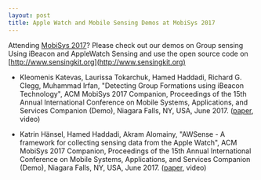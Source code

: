 ```yaml
---
layout: post
title: Apple Watch and Mobile Sensing Demos at MobiSys 2017
---
```


Attending [MobiSys 2017](https://www.sigmobile.org/mobisys/2017/)? Please check out our demos on Group sensing Using iBeacon and AppleWatch Sensing and use the open source code on [http://www.sensingkit.org](http://www.sensingkit.org) 


* Kleomenis Katevas, Laurissa Tokarchuk, Hamed Haddadi, Richard G. Clegg, Muhammad Irfan, "Detecting Group Formations using iBeacon Technology", ACM MobiSys 2017 Companion, Proceedings of the 15th Annual International Conference on Mobile Systems, Applications, and Services Companion (Demo), Niagara Falls, NY, USA, June 2017. ([paper](http://www.eecs.qmul.ac.uk/%7Ehamed/papers/sysd11-katevasA.pdf), video)

* Katrin Hänsel, Hamed Haddadi, Akram Alomainy, "AWSense - A framework for collecting sensing data from the Apple Watch", ACM MobiSys 2017 Companion, Proceedings of the 15th Annual International Conference on Mobile Systems, Applications, and Services Companion (Demo), Niagara Falls, NY, USA, June 2017. ([paper](http://www.eecs.qmul.ac.uk/%7Ehamed/papers/nselA.pdf), video)



